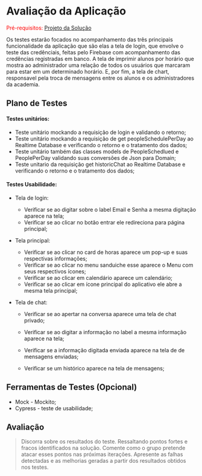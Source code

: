 # Avaliação da Aplicação

<span style="color:red">Pré-requisitos: <a href="6-Implementação.md"> Projeto da Solução</a></span>  

Os testes estarão focados no acompanhamento das três principais funcionalidade da aplicação que são elas a tela de login, que envolve o teste das credênciais, feitas pelo Firebase com acompanhamento das credências registradas em banco. A tela de imprimir alunos por horário que mostra ao administrador uma relação de todos os usuários que marcaram para estar em um determinado horário. E, por fim, a tela de chart, responsavel pela troca de mensagens entre os alunos e os administradores da academia.


## Plano de Testes

#### Testes unitários:

- Teste unitário mockando a requisição de login e validando o retorno;
- Teste unitário mockando a requisição de get peopleSchedulePerDay ao Realtime Database e verificando o retorno e o tratamento dos dados;
- Teste unitário também das classes models de PeopleSchedlued e PeoplePerDay validando suas conversões de Json para Domain;
- Teste unitario da requisição get historicChat ao Realtime Database e verificando o retorno e o tratamento dos dados;

#### Testes Usabilidade:

- Tela de login: 

  - Verificar se ao digitar sobre o label Email e  Senha a mesma digitação aparece na tela; 
  - Verificar se ao clicar no botão entrar ele redireciona para página principal;

- Tela principal:

  - Verificar se ao clicar no card de horas aparece um pop-up e suas respectivas informações;
  - Verificar se ao clicar no menu sanduiche esse aparece o Menu com seus respectivos ícones;
  - Verificar se ao clicar em calendário aparece um calendário;
  - Verificar se ao clicar em ícone principal do aplicativo ele abre a mesma tela principal;

- Tela de chat:

  - Verificar se ao apertar na conversa aparece uma tela de chat privado;

  - Verificar se ao digitar a informação no label a mesma informação aparece na tela;
  - Verificar se a informação digitada enviada aparece na tela de de mensagens enviadas;
  - Verificar se um histórico aparece na tela de mensagens;

## Ferramentas de Testes (Opcional)

- Mock - Mockito;
- Cypress - teste de usabilidade;

## Avaliação

> Discorra sobre os resultados do teste. Ressaltando pontos fortes e
> fracos identificados na solução. Comente como o grupo pretende atacar
> esses pontos nas próximas iterações. Apresente as falhas detectadas e
> as melhorias geradas a partir dos resultados obtidos nos testes.
